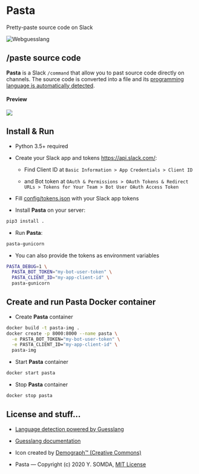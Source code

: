 # Pasta

Pretty-paste source code on Slack

![Webguesslang](data/icon.png)

## /paste source code

**Pasta** is a Slack `/command` that allow you to past source code
directly on channels. The source code is converted into a file and its
[programming language is automatically detected](https://github.com/yoeo/guesslang).

#### Preview

![](data/pasta.gif)

## Install & Run

* Python 3.5+ required

* Create your Slack app and tokens https://api.slack.com/:

  - Find Client ID at `Basic Information > App Credentials > Client ID`

  - and Bot token at `OAuth & Permissions > OAuth Tokens & Redirect URLs > Tokens for Your Team > Bot User OAuth Access Token`

* Fill [config/tokens.json](config/tokens.json) with your Slack app tokens

* Install **Pasta** on your server:

```bash
pip3 install .
```

* Run **Pasta**:

```bash
pasta-gunicorn
```

* You can also provide the tokens as environment variables

```bash
PASTA_DEBUG=1 \
  PASTA_BOT_TOKEN="my-bot-user-token" \
  PASTA_CLIENT_ID="my-app-client-id" \
  pasta-gunicorn
```

## Create and run Pasta Docker container

* Create **Pasta** container

```bash
docker build -t pasta-img .
docker create -p 8000:8000 --name pasta \
  -e PASTA_BOT_TOKEN="my-bot-user-token" \
  -e PASTA_CLIENT_ID="my-app-client-id" \
  pasta-img
```

* Start **Pasta** container

```bash
docker start pasta
```

* Stop **Pasta** container

```bash
docker stop pasta
```

## License and stuff...

* [Language detection powered by Guesslang](https://github.com/yoeo/guesslang)

* [Guesslang documentation](https://guesslang.readthedocs.io/en/latest/)

* Icon created by
  [Demograph™ (Creative Commons)](https://thenounproject.com/term/spaghetti/187779/)

* Pasta — Copyright (c) 2020 Y. SOMDA, [MIT License](LICENSE)
